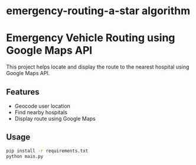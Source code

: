 # emergency-routing-a-star algorithm


# Emergency Vehicle Routing using Google Maps API

This project helps locate and display the route to the nearest hospital using Google Maps API.

## Features
- Geocode user location
- Find nearby hospitals
- Display route using Google Maps

## Usage

```bash
pip install -r requirements.txt
python main.py
